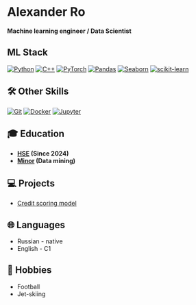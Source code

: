 # Alexander Ro

**Machine learning engineer / Data Scientist**

## ML Stack
[![Python](https://img.shields.io/badge/Python-3776AB?style=for-the-badge&logo=python&logoColor=white)](https://www.python.org/)
[![C++](https://img.shields.io/badge/-C++-00599C?logo=c%2B%2B&logoColor=white&style=flat)](https://isocpp.org/)
[![PyTorch](https://img.shields.io/badge/PyTorch-EE4C2C?style=for-the-badge&logo=pytorch&logoColor=white)](https://pytorch.org/)
[![Pandas](https://img.shields.io/badge/Pandas-150458?style=for-the-badge&logo=pandas&logoColor=white)](https://pandas.pydata.org/)
[![Seaborn](https://img.shields.io/badge/Seaborn-5B8FA9?style=for-the-badge&logo=seaborn&logoColor=white)](https://seaborn.pydata.org/)
[![scikit-learn](https://img.shields.io/badge/scikit_learn-F7931E?style=for-the-badge&logo=scikit-learn)](https://scikit-learn.org/)

## 🛠 Other Skills

[![Git](https://img.shields.io/badge/Git-F05032?style=for-the-badge&logo=git&logoColor=white)](https://git-scm.com/)
[![Docker](https://img.shields.io/badge/Docker-2496ED?style=for-the-badge&logo=docker&logoColor=white)](https://www.docker.com/)
[![Jupyter](https://img.shields.io/badge/Jupyter-F37626?logo=jupyter&logoColor=white)](https://jupyter.org/)

## 🎓 Education
- **[HSE](https://www.hse.ru/en/) (Since 2024)**
- **[Minor](https://electives.hse.ru/minor_intel/) (Data mining)**

## 💻 Projects
- [Credit scoring model](https://github.com/Spaceboy450/CreditRuiner.git)

## 🌐 Languages
- Russian - native  
- English - C1

## 🎨 Hobbies
- Football
- Jet-skiing
